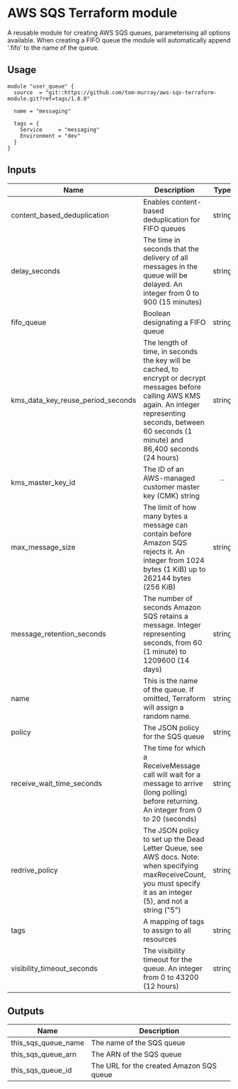 # AWS SQS Terraform module

A reusable module for creating AWS SQS queues, parameterising all options available. When creating a FIFO queue the module will automatically append '.fifo' to the name of the queue.

## Usage

```hcl
module "user_queue" {
  source  = "git::https://github.com/tom-murray/aws-sqs-terraform-module.git?ref=tags/1.0.0"

  name = "messaging"

  tags = {
    Service     = "messaging"
    Environment = "dev"
  }
}
```

## Inputs

| Name | Description | Type | Default | Required |
|------|-------------|:----:|:-----:|:-----:|
| content_based_deduplication | Enables content-based deduplication for FIFO queues | string | `false` | no |
| delay_seconds | The time in seconds that the delivery of all messages in the queue will be delayed. An integer from 0 to 900 (15 minutes) | string | `0` | no |
| fifo_queue | Boolean designating a FIFO queue | string | `false` | no |
| kms_data_key_reuse_period_seconds | The length of time, in seconds the key will be cached, to encrypt or decrypt messages before calling AWS KMS again. An integer representing seconds, between 60 seconds (1 minute) and 86,400 seconds (24 hours) | string | `300` | no |
| kms_master_key_id | The ID of an AWS-managed customer master key (CMK) string | `` | no |
| max_message_size | The limit of how many bytes a message can contain before Amazon SQS rejects it. An integer from 1024 bytes (1 KiB) up to 262144 bytes (256 KiB) | string | `262144` | no |
| message_retention_seconds | The number of seconds Amazon SQS retains a message. Integer representing seconds, from 60 (1 minute) to 1209600 (14 days) | string | `345600` | no |
| name | This is the name of the queue. If omitted, Terraform will assign a random name. | string | `` | no |
| policy | The JSON policy for the SQS queue | string | `` | no |
| receive_wait_time_seconds | The time for which a ReceiveMessage call will wait for a message to arrive (long polling) before returning. An integer from 0 to 20 (seconds) | string | `0` | no |
| redrive_policy | The JSON policy to set up the Dead Letter Queue, see AWS docs. Note: when specifying maxReceiveCount, you must specify it as an integer (5), and not a string ("5") | string | `` | no |
| tags | A mapping of tags to assign to all resources | string | `<map>` | no |
| visibility_timeout_seconds | The visibility timeout for the queue. An integer from 0 to 43200 (12 hours) | string | `30` | no |

## Outputs

| Name | Description |
|------|-------------|
| this_sqs_queue_name | The name of the SQS queue |
| this_sqs_queue_arn | The ARN of the SQS queue |
| this_sqs_queue_id | The URL for the created Amazon SQS queue |
